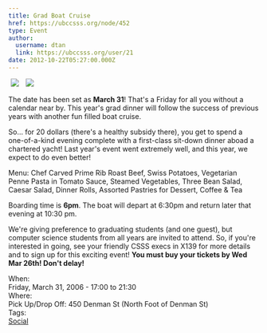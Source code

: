 ```yaml
---
title: Grad Boat Cruise 
href: https://ubccsss.org/node/452
type: Event
author:
  username: dtan
  link: https://ubccsss.org/user/21
date: 2012-10-22T05:27:00.000Z
---
```


<div class="field field-name-body field-type-text-with-summary field-label-hidden"><div class="field-items"><div class="field-item even"><p><img src="/files/ship.jpg" hspace="5"> <img src="/files/vansunset.jpg" hspace="5"></p>
<p>The date has been set as <strong>March 31</strong>! That&apos;s a Friday for all you without a calendar near by.   This year&apos;s grad dinner will follow the success of previous years with another fun filled boat cruise.  </p>
<p>So... for 20 dollars (there&apos;s a healthy subsidy there), you get to spend a one-of-a-kind evening complete with a first-class sit-down dinner aboad a chartered yacht!  Last year&apos;s event went extremely well, and this year, we expect to do even better!  </p>
<p>Menu:	Chef Carved Prime Rib Roast Beef, Swiss Potatoes, Vegetarian Penne Pasta in Tomato Sauce, Steamed Vegetables, Three Bean Salad, Caesar Salad, Dinner Rolls, Assorted Pastries for Dessert, Coffee &amp; Tea</p>
<p>Boarding time is <strong>6pm</strong>.  The boat will depart at 6:30pm and return later that evening at 10:30 pm.  </p>
<p>We&apos;re giving preference to graduating students (and one guest), but computer science students from all years are invited to attend.  So, if you&apos;re interested in going, see your friendly CSSS execs in X139 for more details and to sign up for this exciting event!  <strong>You must buy your tickets by Wed Mar 26th! Don&apos;t delay!</strong></p>
</div></div></div><div class="field field-name-field-dates field-type-datetime field-label-above"><div class="field-label">When:&#xA0;</div><div class="field-items"><div class="field-item even"><span class="date-display-single">Friday, March 31, 2006 - <span class="date-display-range"><span class="date-display-start">17:00</span> to <span class="date-display-end">21:30</span></span></span></div></div></div><div class="field field-name-field-location field-type-text field-label-above"><div class="field-label">Where:&#xA0;</div><div class="field-items"><div class="field-item even">Pick Up/Drop Off: 450 Denman St (North Foot of Denman St)</div></div></div>    <footer>
    <div class="field field-name-field-tags field-type-taxonomy-term-reference field-label-above"><div class="field-label">Tags:&#xA0;</div><div class="field-items"><div class="field-item even"><a href="/social">Social</a></div></div></div>      </footer>